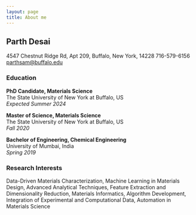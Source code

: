 ```yaml
---
layout: page
title: About me
---
```


## Parth Desai

4547 Chestnut Ridge Rd, Apt 209, Buffalo, New York, 14228  716-579-6156  [parthsam@buffalo.edu](mailto:parthsam@buffalo.edu)

### Education
**PhD Candidate, Materials Science**  
The State University of New York at Buffalo, US  
*Expected Summer 2024*

**Master of Science, Materials Science**  
The State University of New York at Buffalo, US  
*Fall 2020*

**Bachelor of Engineering, Chemical Engineering**  
University of Mumbai, India  
*Spring 2019*

### Research Interests
Data-Driven Materials Characterization, Machine Learning in Materials Design, Advanced Analytical Techniques, Feature Extraction and Dimensionality Reduction, Materials Informatics, Algorithm Development, Integration of Experimental and Computational Data, Automation in Materials Science
